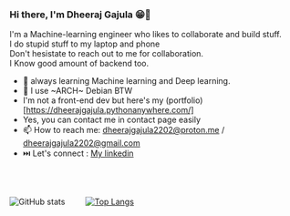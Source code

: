 ### Hi there, I'm Dheeraj Gajula 😁👋

I'm a Machine-learning engineer who likes to collaborate and build stuff. <br>
I do stupid stuff to my laptop and phone <br>
Don't hesistate to reach out to me for collaboration. <br>
I Know good amount of backend too. <br>


- 🤖 always learning Machine learning and Deep learning.
- 🐧 I use ~ARCH~ Debian BTW
- I'm not a front-end dev but here's my (portfolio)[https://dheerajgajula.pythonanywhere.com/]
- Yes, you can contact me in contact page easily
- 📫 How to reach me: dheerajgajula2202@proton.me / dheerajgajula2202@gmail.com
- ⏭️ Let's connect : [My linkedin](https://www.linkedin.com/in/dheeraj-gajula-8776381ba/)

<br>
<br>


![GitHub stats](https://github-readme-stats.vercel.app/api/?username=dheerajgajula02&show_icons=true&theme=merko) &emsp;&emsp; [![Top Langs](https://github-readme-stats.vercel.app/api/top-langs/?username=dheerajgajula02&layout=compact&theme=merko)](https://github.com/anuraghazra/github-readme-stats) 

